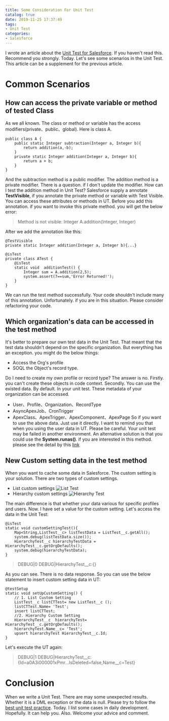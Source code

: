 ```yaml
---
title: Some Consideration For Unit Test
catalog: true
date: 2019-11-25 17:37:49
tags:
- Unit Test
categories:
- Salesforce
---
```

I wrote an article about the [Unit Test for Salesforce](/2019/09/16/Mock%20Framework%20For%20Unit%20Test/). If you haven't read this. Recommend you strongly. Today. Let's see some scenarios in the Unit Test. This article can be a supplement for the previous article.
# Common Scenarios

## How can access the private variable or method of tested Class
As we all known. The class or method or variable has the access modifiers(private、public、global). Here is class A. 
```
public class A {
    public static Integer subtraction(Integer a, Integer b){
        return addition(a,-b);
    }
    private static Integer addition(Integer a, Integer b){
        return a + b;
    }
}
```
And the subtraction method is a public modifier. The addition method is a private modifier. There is a question. if I don't update the modifier. How can I test the addition method in Unit Test? Salesforce supply a annotate **TestVisible**, if you annotate the private method or variable with Test Visible. You can access these attributes or methods in UT. Before you add this annotation. if you want to invoke this private method. you will get the below error:
> Method is not visible: Integer A.addition(Integer, Integer)

After we add the annotation like this:
```
@TestVisible
private static Integer addition(Integer a, Integer b){...}
```
```
@isTest
private class ATest {
    @isTest
    static void  additionTest() {
        Integer sum = A.addition(2,5);
        system.assert(7==sum,'Error Returned!');
    }
}
```
We can run the test method successfully. Your code shouldn't include many of this annotation.  Unfortunately. if you are in this situation. Please consider refactoring your code.

## Which organization's data can be accessed in the test method
It's better to prepare our own test data in the Unit Test. That meant that the test data shouldn't depend on the specific organization. But everything has an exception. you might do the below things:
- Access the Org's profile
- SOQL the Object's record type.

Do I need to create my own profile or record type? The answer is no. Firstly. you can't create these objects in code context. Secondly. You can use the existed data. By default. In your unit test. These metadata of your organization can be accessed.
- User、Profile、Organization、RecordType
- AsyncApexJob、CronTrigger
- ApexClass、ApexTrigger、ApexComponent、ApexPage
So if you want to use the above data. Just use it directly. I want to remind you that when you using the user data in UT. Please be careful. Your unit test may be failed in another environment. An alternative solution is that you could use the  **System.runas()**. if you are interested in this method. please see the detail by this [link](https://developer.salesforce.com/docs/atlas.en-us.apexcode.meta/apexcode/apex_testing_tools_runas.htm)

## New Custom setting data in the test method
When you want to cache some data in Salesforce. The custom setting is your solution. There are two types of custom settings. 
- List custom settings
![List Test](https://upload-images.jianshu.io/upload_images/14975804-722ee94d70b30fff.png?imageMogr2/auto-orient/strip%7CimageView2/2/w/1240)
- Hierarchy custom settings
![Hierarchy Test](https://upload-images.jianshu.io/upload_images/14975804-cb47be5352510a4f.png?imageMogr2/auto-orient/strip%7CimageView2/2/w/1240)


The main difference is that whether your data various for specific profiles and users.  Now. I have set a value for the custom setting. Let's  access the data in the Unit Test:
```
@isTest
static void customSettingTest(){
    Map<String,ListTest__c> listTestData = ListTest__c.getAll();
    system.debug(listTestData.size());
    HierarchyTest__c hierarchyTestData = HierarchyTest__c.getOrgDefaults();
    system.debug(hierarchyTestData);
}
```
>DEBUG|0
DEBUG|HierarchyTest__c:{}

As you can see. There is no data response. So you can use the below statement to insert custom setting data in UT:
```
@testSetup 
static void setUpCustomSetting() {
    // 1. List Custom Setting
    ListTest__c listCTTest= new ListTest__c ();
    listCTTest.Name= 'Test';
    insert listCTTest;
    //2. Hierarchy Custom Setting 
    HierarchyTest__c  hierarchyTest= HierarchyTest__c.getOrgDefaults();
    hierarchyTest.Name__c= 'Test';
    upsert hierarchyTest HierarchyTest__c.Id;     
}
```
Let's execute the UT again:
>DEBUG|1
DEBUG|HierarchyTest__c:{Id=a0A3i000001xPmr...IsDeleted=false,Name__c=Test}
# Conclusion
When we write a Unit Test. There are may some unexpected results. Whether it is a DML exception or the data is null. Please try to follow the [best unit test practice](https://developer.salesforce.com/docs/atlas.en-us.apexcode.meta/apexcode/apex_testing_best_practices.htm). Today. I list some cases in daily development. Hopefully. It can help you. Also. Welcome your advice and comment.